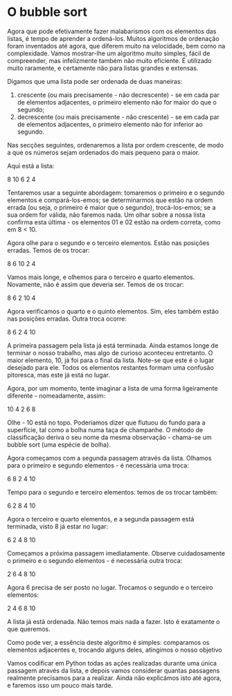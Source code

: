 # O bubble sort
Agora que pode efetivamente fazer malabarismos com os elementos das listas, é tempo de aprender a ordená-los. Muitos algoritmos de ordenação foram inventados até agora, que diferem muito na velocidade, bem como na complexidade. Vamos mostrar-lhe um algoritmo muito simples, fácil de compreender, mas infelizmente também não muito eficiente. É utilizado muito raramente, e certamente não para listas grandes e extensas.

Digamos que uma lista pode ser ordenada de duas maneiras:

1. crescente (ou mais precisamente - não decrescente) - se em cada par de elementos adjacentes, o primeiro elemento não for maior do que o segundo; 
2. decrescente (ou mais precisamente - não crescente) - se em cada par de elementos adjacentes, o primeiro elemento não for inferior ao segundo.

Nas secções seguintes, ordenaremos a lista por ordem crescente, de modo a que os números sejam ordenados do mais pequeno para o maior.

Aqui está a lista:

8
10
6
2
4

Tentaremos usar a seguinte abordagem: tomaremos o primeiro e o segundo elementos e compará-los-emos; se determinarmos que estão na ordem errada (ou seja, o primeiro é maior que o segundo), trocá-los-emos; se a sua ordem for válida, não faremos nada. Um olhar sobre a nossa lista confirma esta última - os elementos 01 e 02 estão na ordem correta, como em 8 < 10.

Agora olhe para o segundo e o terceiro elementos. Estão nas posições erradas. Temos de os trocar:

8
6
10
2
4

Vamos mais longe, e olhemos para o terceiro e quarto elementos. Novamente, não é assim que deveria ser. Temos de os trocar:

8
6
2
10
4

Agora verificamos o quarto e o quinto elementos. Sim, eles também estão nas posições erradas. Outra troca ocorre:

8
6
2
4
10

A primeira passagem pela lista já está terminada. Ainda estamos longe de terminar o nosso trabalho, mas algo de curioso aconteceu entretanto. O maior elemento, 10, já foi para o final da lista. Note-se que este é o lugar desejado para ele. Todos os elementos restantes formam uma confusão pitoresca, mas este já está no lugar.

Agora, por um momento, tente imaginar a lista de uma forma ligeiramente diferente - nomeadamente, assim:

10
4
2
6
8

Olhe - 10 está no topo. Poderíamos dizer que flutuou do fundo para a superfície, tal como a bolha numa taça de champanhe. O método de classificação deriva o seu nome da mesma observação - chama-se um bubble sort (uma espécie de bolha).

Agora começamos com a segunda passagem através da lista. Olhamos para o primeiro e segundo elementos - é necessária uma troca:

6
8
2
4
10

Tempo para o segundo e terceiro elementos: temos de os trocar também:

6
2
8
4
10

Agora o terceiro e quarto elementos, e a segunda passagem está terminada, visto 8 já estar no lugar:

6
2
4
8
10

Começamos a próxima passagem imediatamente. Observe cuidadosamente o primeiro e o segundo elementos - é necessária outra troca:

2
6
4
8
10

Agora 6 precisa de ser posto no lugar. Trocamos o segundo e o terceiro elementos:

2
4
6
8
10

A lista já está ordenada. Não temos mais nada a fazer. Isto é exatamente o que queremos.

Como pode ver, a essência deste algoritmo é simples: comparamos os elementos adjacentes e, trocando alguns deles, atingimos o nosso objetivo

Vamos codificar em Python todas as ações realizadas durante uma única passagem através da lista, e depois vamos considerar quantas passagens realmente precisamos para a realizar. Ainda não explicámos isto até agora, e faremos isso um pouco mais tarde.

